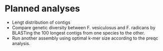 # Planned analyses

* Lengt distribution of contigs
* Compare genetic diversity between F. vesiculosus and F. radicans by BLASTing the 100 longest contigs from one species to the other.
* Run another assembly using optimal k-mer size according to the preqc analysis.
